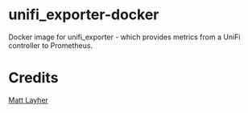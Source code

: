 # unifi_exporter-docker
Docker image for unifi_exporter - which provides metrics from a UniFi controller to Prometheus.

# Credits
[Matt Layher](https://github.com/mdlayher/unifi_exporter)
